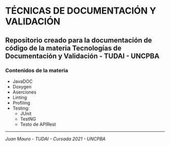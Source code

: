# TÉCNICAS DE DOCUMENTACIÓN Y VALIDACIÓN

## Repositorio creado para la documentación de código  de la materia Tecnologías de Documentación y Validación - TUDAI - UNCPBA

### Contenidos de la materia

- JavaDOC
- Doxygen
- Aserciones
- Linting 
- Profiling
- Testing:
    - JUnit
    - TestNG
    - Testo de APIRest

---------------
*Juan Mauro - TUDAI - Cursada 2021 - UNCPBA*